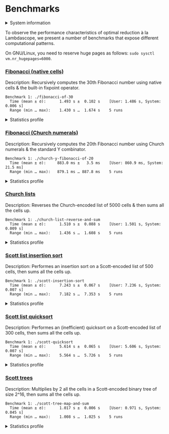 # Benchmarks

<details>
<summary>System information</summary>

```
                          ./+o+-       etiamz@etiamz
                  yyyyy- -yyyyyy+      OS: Ubuntu 24.04 noble
               ://+//////-yyyyyyo      Kernel: x86_64 Linux 6.8.0-60-generic
           .++ .:/++++++/-.+sss/`      Uptime: 16m
         .:++o:  /++++++++/:--:/-      Packages: 2799
        o:+o+:++.`..```.-/oo+++++/     Shell: bash 5.2.21
       .:+o:+o/.          `+sssoo+/    Resolution: 3840x2400
  .++/+:+oo+o:`             /sssooo.   DE: GNOME 46.7
 /+++//+:`oo+o               /::--:.   WM: Mutter
 \+/+o+++`o++o               ++////.   WM Theme: Adwaita
  .++.o+++oo+:`             /dddhhh.   GTK Theme: Yaru-red [GTK2/3]
       .+.o+oo:.          `oddhhhh+    Icon Theme: Yaru-red
        \+.++o+o``-````.:ohdhhhhh+     Font: Ubuntu Sans Bold 11 @wght=700
         `:o+++ `ohhhhhhhhyo++os:      Disk: 389G / 484G (85%)
           .o:`.syhhhhhhh/.oo++o`      CPU: AMD Ryzen 9 5900HX with Radeon Graphics @ 16x 4.68GHz
               /osyyyyyyo++ooo+++/     GPU: AMD/ATI Cezanne [Radeon Vega Series / Radeon Vega Mobile Series]
                   ````` +oo+++o\:     RAM: 5849MiB / 15388MiB
                          `oo++.
```

</details>

To observe the performance characteristics of optimal reduction à la Lambdascope, we present a number of benchmarks that expose different computational patterns.

On GNU/Linux, you need to reserve huge pages as follows: `sudo sysctl vm.nr_hugepages=6000`.

### [Fibonacci (native cells)](fibonacci-of-30.c)

Description: Recursively computes the 30th Fibonacci number using native cells & the built-in fixpoint operator.

```
Benchmark 1: ./fibonacci-of-30
  Time (mean ± σ):      1.493 s ±  0.102 s    [User: 1.486 s, System: 0.006 s]
  Range (min … max):    1.430 s …  1.674 s    5 runs
```

<details>
<summary>Statistics profile</summary>

```
Annihilation interactions: 0
 Commutation interactions: 8077611
        Beta interactions: 2692537
               Expansions: 2692536
    Native function calls: 12948453
            If-then-elses: 4870845
       Total interactions: 28589446
      Garbage collections: 20390451
       Delimiter mergings: 0
     Total graph rewrites: 48979897
    Duplicators allocated: 8077611
     Delimiters allocated: 0
    Total nodes allocated: 75905268
```

</details>

### [Fibonacci (Church numerals)](church-y-fibonacci-of-20.c)

Description: Recursively computes the 20th Fibonacci number using Church numerals & the standard Y combinator.

```
Benchmark 1: ./church-y-fibonacci-of-20
  Time (mean ± σ):     883.0 ms ±   3.5 ms    [User: 860.9 ms, System: 21.5 ms]
  Range (min … max):   879.1 ms … 887.8 ms    5 runs
```

<details>
<summary>Statistics profile</summary>

```
Annihilation interactions: 7586395
 Commutation interactions: 40055407
        Beta interactions: 515068
               Expansions: 0
    Native function calls: 0
            If-then-elses: 0
       Total interactions: 48156870
      Garbage collections: 2761986
       Delimiter mergings: 1710153
     Total graph rewrites: 52629009
    Duplicators allocated: 3395304
     Delimiters allocated: 20924457
    Total nodes allocated: 27978004
```

</details>

### [Church lists](church-list-reverse-and-sum.c)

Description: Reverses the Church-encoded list of 5000 cells & then sums all the cells up.

```
Benchmark 1: ./church-list-reverse-and-sum
  Time (mean ± σ):      1.510 s ±  0.088 s    [User: 1.501 s, System: 0.009 s]
  Range (min … max):    1.436 s …  1.608 s    5 runs
```

<details>
<summary>Statistics profile</summary>

```
Annihilation interactions: 12562495
 Commutation interactions: 100145031
        Beta interactions: 45004
               Expansions: 0
    Native function calls: 10000
            If-then-elses: 0
       Total interactions: 112762530
      Garbage collections: 5008
       Delimiter mergings: 20000
     Total graph rewrites: 112787538
    Duplicators allocated: 70001
     Delimiters allocated: 37622514
    Total nodes allocated: 37797544
```

</details>

### [Scott list insertion sort](scott-insertion-sort.c)

Description: Performes an insertion sort on a Scott-encoded list of 500 cells, then sums all the cells up.

```
Benchmark 1: ./scott-insertion-sort
  Time (mean ± σ):      7.243 s ±  0.067 s    [User: 7.236 s, System: 0.007 s]
  Range (min … max):    7.182 s …  7.353 s    5 runs
```

<details>
<summary>Statistics profile</summary>

```
Annihilation interactions: 84454257
 Commutation interactions: 360428235
        Beta interactions: 881254
               Expansions: 125750
    Native function calls: 250500
            If-then-elses: 124750
       Total interactions: 446138996
      Garbage collections: 66389568
       Delimiter mergings: 2371753
     Total graph rewrites: 514900317
    Duplicators allocated: 751506
     Delimiters allocated: 235551015
    Total nodes allocated: 243833121
```

</details>

### [Scott list quicksort](scott-quicksort.c)

Description: Performes an (inefficient) quicksort on a Scott-encoded list of 300 cells, then sums all the cells up.

```
Benchmark 1: ./scott-quicksort
  Time (mean ± σ):      5.614 s ±  0.065 s    [User: 5.606 s, System: 0.007 s]
  Range (min … max):    5.564 s …  5.726 s    5 runs
```

<details>
<summary>Statistics profile</summary>

```
Annihilation interactions: 41800200
 Commutation interactions: 320414188
        Beta interactions: 994504
               Expansions: 135450
    Native function calls: 180000
            If-then-elses: 89700
       Total interactions: 363478592
      Garbage collections: 28627773
       Delimiter mergings: 46717266
     Total graph rewrites: 438823631
    Duplicators allocated: 904512
     Delimiters allocated: 167241000
    Total nodes allocated: 172722178
```

</details>

### [Scott trees](scott-tree-map-and-sum.c)

Description: Multiplies by 2 all the cells in a Scott-encoded binary tree of size 2^16, then sums all the cells up.

```
Benchmark 1: ./scott-tree-map-and-sum
  Time (mean ± σ):      1.017 s ±  0.006 s    [User: 0.971 s, System: 0.045 s]
  Range (min … max):    1.008 s …  1.025 s    5 runs
```

<details>
<summary>Statistics profile</summary>

```
Annihilation interactions: 9174902
 Commutation interactions: 40468491
        Beta interactions: 1507314
               Expansions: 262140
    Native function calls: 262142
            If-then-elses: 0
       Total interactions: 51412849
      Garbage collections: 4587512
       Delimiter mergings: 1671022
     Total graph rewrites: 57671383
    Duplicators allocated: 393212
     Delimiters allocated: 25263975
    Total nodes allocated: 32669493
```

</details>
